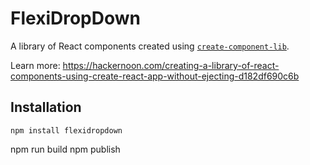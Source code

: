 # FlexiDropDown
A library of React components created using [`create-component-lib`](https://www.npmjs.com/package/create-component-lib).

Learn more: https://hackernoon.com/creating-a-library-of-react-components-using-create-react-app-without-ejecting-d182df690c6b

## Installation

```
npm install flexidropdown
```

npm run build
npm publish
